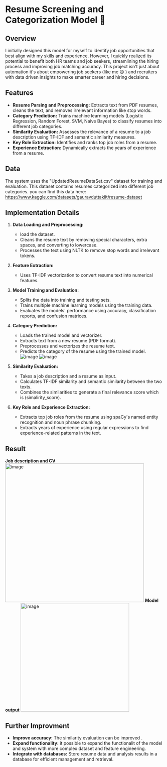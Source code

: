 # Resume Screening and Categorization Model 📃

## Overview

I initially designed this model for myself to identify job opportunities that best align with my skills and experience. However, I quickly realized its potential to benefit both HR teams and job seekers, streamlining the hiring process and improving job matching accuracy. This project isn't just about automation it's about empowering job seekers (like me 😄 ) and recruiters with data driven insights to make smarter career and hiring decisions. 

## Features

* **Resume Parsing and Preprocessing:** Extracts text from PDF resumes, cleans the text, and removes irrelevant information like stop words.
* **Category Prediction:** Trains machine learning models (Logistic Regression, Random Forest, SVM, Naive Bayes) to classify resumes into different job categories.
* **Similarity Evaluation:** Assesses the relevance of a resume to a job description using TF-IDF and semantic similarity measures.
* **Key Role Extraction:** Identifies and ranks top job roles from a resume.
* **Experience Extraction:** Dynamically extracts the years of experience from a resume.

## Data

The system uses the "UpdatedResumeDataSet.csv" dataset for training and evaluation. This dataset contains resumes categorized into different job categories. you can find this data here: https://www.kaggle.com/datasets/gauravduttakiit/resume-dataset 

## Implementation Details

1. **Data Loading and Preprocessing:** 
    - load the dataset.
    - Cleans the resume text by removing special characters, extra spaces, and converting to lowercase.
    - Processes the text using NLTK to remove stop words and irrelevant tokens.
2. **Feature Extraction:**
    - Uses TF-IDF vectorization to convert resume text into numerical features.
3. **Model Training and Evaluation:**
    - Splits the data into training and testing sets.
    - Trains multiple machine learning models using the training data.
    - Evaluates the models' performance using accuracy, classification reports, and confusion matrices.
4. **Category Prediction:**
    - Loads the trained model and vectorizer.
    - Extracts text from a new resume (PDF format).
    - Preprocesses and vectorizes the resume text.
    - Predicts the category of the resume using the trained model.
    ![image](https://github.com/user-attachments/assets/a1649728-bbab-4c85-b75d-c7024cdac2c4)
    ![image](https://github.com/user-attachments/assets/81b9bed1-59b1-4878-a36b-dc283d89bd43)

5. **Similarity Evaluation:**
    - Takes a job description and a resume as input.
    - Calculates TF-IDF similarity and semantic similarity between the two texts.
    - Combines the similarities to generate a final relevance score which is (simalirity_score).
6. **Key Role and Experience Extraction:**
    - Extracts top job roles from the resume using spaCy's named entity recognition and noun phrase chunking.
    - Extracts years of experience using regular expressions to find experience-related patterns in the text.

## Result 
**Job description and CV** 
  <img width="442" alt="image" src="https://github.com/user-attachments/assets/6ca44b2c-7d68-41bb-b4b6-813e13fa7b2f" />
**Model output** 
  <img width="346" alt="image" src="https://github.com/user-attachments/assets/4a469e41-30dc-43d4-be8a-460f76077c11" />

## Further Improvment

* **Improve accuracy:** The similarity evaluation can be improved .
* **Expand functionality:** it possible to expand the functionalit of the model and system with more complex dataset and feature engineering.
* **Integrate with databases:** Store resume data and analysis results in a database for efficient management and retrieval.
